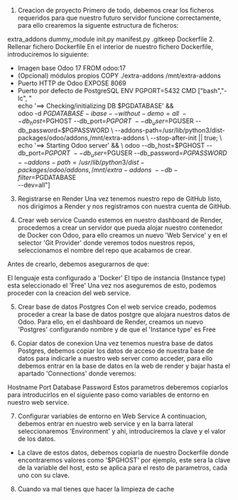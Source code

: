 1. Creacion de proyecto
Primero de todo, debemos crear los ficheros requeridos para que nuestro futuro servidor funcione correctamente, para ello crearemos la siguente estructura de ficheros:

extra_addons
dummy_module
init.py
manifest.py
.gitkeep
Dockerfile
2. Rellenar fichero Dockerfile
En el interior de nuestro fichero Dockerfile, introduciremos lo siguiente:

- Imagen base Odoo 17
FROM odoo:17
- (Opcional) módulos propios
COPY ./extra-addons /mnt/extra-addons
- Puerto HTTP de Odoo
EXPOSE 8069
- Puerto por defecto de PostgreSQL
ENV PGPORT=5432
CMD ["bash","-lc", "\
echo '==> Checking/initializing DB $PGDATABASE' && \
odoo -d $PGDATABASE -i base --without-demo=all \
--db_host=$PGHOST --db_port=$PGPORT \
--db_user=$PGUSER --db_password=$PGPASSWORD \
--addons-path=/usr/lib/python3/dist-packages/odoo/addons,/mnt/extra-addons \
--stop-after-init || true; \
echo '==> Starting Odoo server' && \
odoo --db_host=$PGHOST --db_port=$PGPORT \
--db_user=$PGUSER --db_password=$PGPASSWORD \
--addons-path=/usr/lib/python3/dist-packages/odoo/addons,/mnt/extra-addons \
--db-filter=$PGDATABASE \
--dev=all"]
3. Registrarse en Render
Una vez tenemos nuestro repo de GitHub listo, nos dirigimos a Render y nos registramos con nuestra cuenta de GitHub.

4. Crear web service
Cuando estemos en nuestro dashboard de Render, procedemos a crear un servidor que pueda alojar nuestro contenedor de Docker con Odoo, para ello creamos un nuevo 'Web Service' y en el selector 'Git Provider' donde veremos todos nuestros repos, seleccionamos el nombre del repo que acabamos de crear.

Antes de crearlo, debemos asegurarnos de que:

El lenguaje esta configurado a 'Docker'
El tipo de instancia (Instance type) esta seleccionado el 'Free'
Una vez nos aseguremos de esto, podemos proceder con la creacion del web service.

5. Crear base de datos Postgres
Con el web service creado, podemos proceder a crear la base de datos postgre que alojara nuestros datos de Odoo. Para ello, en el dashboard de Render, creamos un nuevo 'Postgres' configurando nombre y de que el 'Instance type' es Free

6. Copiar datos de conexion
Una vez tenemos nuestra base de datos Postgres, debemos copiar los datos de acceso de nuestra base de datos para indicarle a nuestro web server como acceder, para ello debemos entrar en la base de datos en la web de render y bajar hasta el apartado 'Connections' donde veremos:

Hostname
Port
Database
Password
Estos parametros deberemos copiarlos para introducirlos en el siguiente paso como variables de entorno en nuestro web service.

7. Configurar variables de entorno en Web Service
A continuacion, debemos entrar en nuestro web service y en la barra lateral seleccionaremos 'Environment' y ahi, introduciremos la clave y el valor de los datos.

  - La clave de estos datos, debemos copiarla de nuestro Dockerfile donde encontraremos valores como '$PGHOST' por ejemplo, este sera la clave de la variable del host, esto se aplica para el resto de parametros, cada uno con su clave.
8. Cuando va mal  tienes que hacer la limpieza de cache

